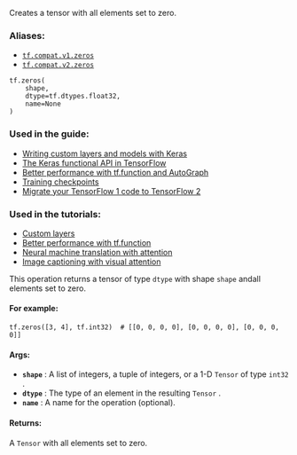 
Creates a tensor with all elements set to zero.


### Aliases:
- [ `tf.compat.v1.zeros` ](/api_docs/python/tf/zeros)
- [ `tf.compat.v2.zeros` ](/api_docs/python/tf/zeros)


```
tf.zeros(
    shape,
    dtype=tf.dtypes.float32,
    name=None
)

```



### Used in the guide:
- [Writing custom layers and models with Keras](https://tensorflow.google.cn/guide/keras/custom_layers_and_models)
- [The Keras functional API in TensorFlow](https://tensorflow.google.cn/guide/keras/functional)
- [Better performance with tf.function and AutoGraph](https://tensorflow.google.cn/guide/function)
- [Training checkpoints](https://tensorflow.google.cn/guide/checkpoint)
- [Migrate your TensorFlow 1 code to TensorFlow 2](https://tensorflow.google.cn/guide/migrate)


### Used in the tutorials:
- [Custom layers](https://tensorflow.google.cn/tutorials/customization/custom_layers)
- [Better performance with tf.function](https://tensorflow.google.cn/tutorials/customization/performance)
- [Neural machine translation with attention](https://tensorflow.google.cn/tutorials/text/nmt_with_attention)
- [Image captioning with visual attention](https://tensorflow.google.cn/tutorials/text/image_captioning)

This operation returns a tensor of type  `dtype`  with shape  `shape`  andall elements set to zero.


#### For example:


```
tf.zeros([3, 4], tf.int32)  # [[0, 0, 0, 0], [0, 0, 0, 0], [0, 0, 0, 0]]

```



#### Args:
- **`shape`** : A list of integers, a tuple of integers, or a 1-D  `Tensor`  of type `int32` .
- **`dtype`** : The type of an element in the resulting  `Tensor` .
- **`name`** : A name for the operation (optional).


#### Returns:

A  `Tensor`  with all elements set to zero.
